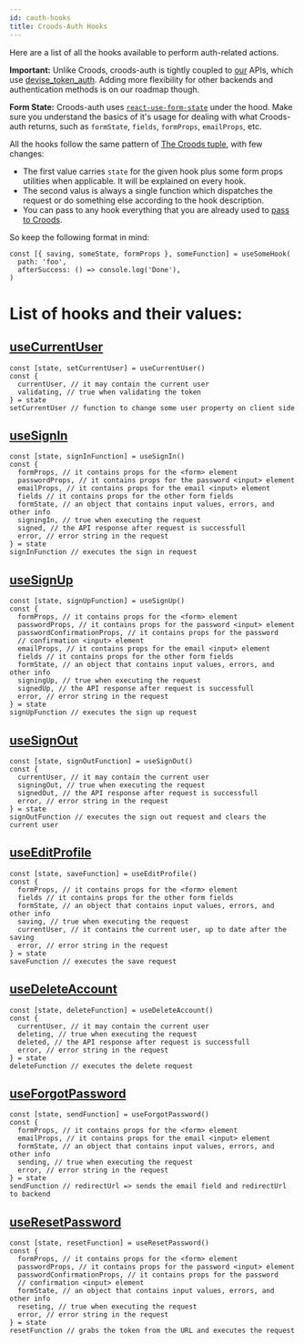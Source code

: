```yaml
---
id: cauth-hooks
title: Croods-Auth Hooks
---
```


Here are a list of all the hooks available to perform auth-related actions.

**Important:** Unlike Croods, croods-auth is tightly coupled to [our](https://seasoned.cc) APIs, which use [devise_token_auth](https://github.com/lynndylanhurley/devise_token_auth). Adding more flexibility for other backends and authentication methods is on our roadmap though.

**Form State:** Croods-auth uses [`react-use-form-state`](https://github.com/wsmd/react-use-form-state) under the hood. Make sure you understand the basics of it's usage for dealing with what Croods-auth returns, such as `formState`, `fields`, `formProps`, `emailProps`, etc.

All the hooks follow the same pattern of [The Croods tuple](/docs/main-concepts#the-croods-tuple), with few changes:

- The first value carries `state` for the given hook plus some form props utilities when applicable. It will be explained on every hook.
- The second valus is always a single function which dispatches the request or do something else according to the hook description.
- You can pass to any hook everything that you are already used to [pass to Croods](/docs/croods-provider-api).

So keep the following format in mind:

```
const [{ saving, someState, formProps }, someFunction] = useSomeHook(
  path: 'foo',
  afterSuccess: () => console.log('Done'),
)
```

# List of hooks and their values:

## [useCurrentUser](/docs/crauth-current-user)

```
const [state, setCurrentUser] = useCurrentUser()
const {
  currentUser, // it may contain the current user
  validating, // true when validating the token
} = state
setCurrentUser // function to change some user property on client side
```

## [useSignIn](/docs/crauth-sign-in)

```
const [state, signInFunction] = useSignIn()
const {
  formProps, // it contains props for the <form> element
  passwordProps, // it contains props for the password <input> element
  emailProps, // it contains props for the email <input> element
  fields // it contains props for the other form fields
  formState, // an object that contains input values, errors, and other info
  signingIn, // true when executing the request
  signed, // the API response after request is successfull
  error, // error string in the request
} = state
signInFunction // executes the sign in request
```

## [useSignUp](/docs/crauth-sign-up)

```
const [state, signUpFunction] = useSignUp()
const {
  formProps, // it contains props for the <form> element
  passwordProps, // it contains props for the password <input> element
  passwordConfirmationProps, // it contains props for the password
  // confirmation <input> element
  emailProps, // it contains props for the email <input> element
  fields // it contains props for the other form fields
  formState, // an object that contains input values, errors, and other info
  signingUp, // true when executing the request
  signedUp, // the API response after request is successfull
  error, // error string in the request
} = state
signUpFunction // executes the sign up request
```

## [useSignOut](/docs/crauth-sign-out)

```
const [state, signOutFunction] = useSignOut()
const {
  currentUser, // it may contain the current user
  signingOut, // true when executing the request
  signedOut, // the API response after request is successfull
  error, // error string in the request
} = state
signOutFunction // executes the sign out request and clears the current user
```

## [useEditProfile](/docs/crauth-edit-profile)

```
const [state, saveFunction] = useEditProfile()
const {
  formProps, // it contains props for the <form> element
  fields // it contains props for the other form fields
  formState, // an object that contains input values, errors, and other info
  saving, // true when executing the request
  currentUser, // it contains the current user, up to date after the saving
  error, // error string in the request
} = state
saveFunction // executes the save request
```

## [useDeleteAccount](/docs/crauth-delete-account)

```
const [state, deleteFunction] = useDeleteAccount()
const {
  currentUser, // it may contain the current user
  deleting, // true when executing the request
  deleted, // the API response after request is successfull
  error, // error string in the request
} = state
deleteFunction // executes the delete request
```

## [useForgotPassword](/docs/crauth-forgot-password)

```
const [state, sendFunction] = useForgotPassword()
const {
  formProps, // it contains props for the <form> element
  emailProps, // it contains props for the email <input> element
  formState, // an object that contains input values, errors, and other info
  sending, // true when executing the request
  error, // error string in the request
} = state
sendFunction // redirectUrl => sends the email field and redirectUrl to backend
```

## [useResetPassword](/docs/crauth-reset-password)

```
const [state, resetFunction] = useResetPassword()
const {
  formProps, // it contains props for the <form> element
  passwordProps, // it contains props for the password <input> element
  passwordConfirmationProps, // it contains props for the password
  // confirmation <input> element
  formState, // an object that contains input values, errors, and other info
  reseting, // true when executing the request
  error, // error string in the request
} = state
resetFunction // grabs the token from the URL and executes the request
```
